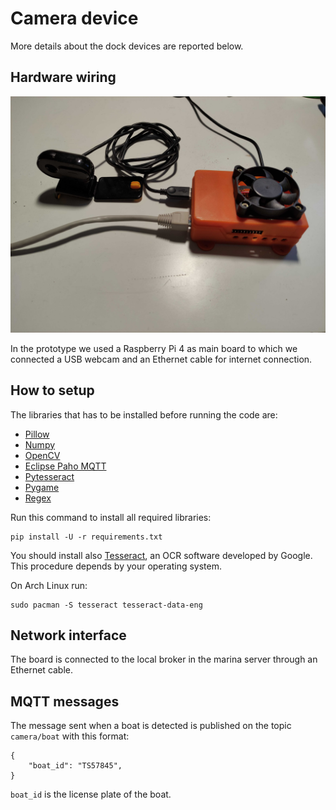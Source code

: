 # Camera device

More details about the dock devices are reported below.

## Hardware wiring

![Hardware camera connection](../../resources/images/rasp_image.jpg)

In the prototype we used a Raspberry Pi 4 as main board to which we connected a USB webcam and an Ethernet cable for internet connection.

## How to setup

The libraries that has to be installed before running the code are:

- [Pillow](https://pypi.org/project/Pillow/)
- [Numpy](https://pypi.org/project/numpy/)
- [OpenCV](https://pypi.org/project/opencv-python/)
- [Eclipse Paho MQTT](https://pypi.org/project/paho-mqtt/)
- [Pytesseract](https://pypi.org/project/pytesseract/)
- [Pygame](https://pypi.org/project/pygame/)
- [Regex](https://pypi.org/project/regex/)

Run this command to install all required libraries:
```
pip install -U -r requirements.txt
```

You should install also [Tesseract](https://github.com/tesseract-ocr/tesseract), an OCR software developed by Google.
This procedure depends by your operating system.

On Arch Linux run:

```
sudo pacman -S tesseract tesseract-data-eng
```

## Network interface

The board is connected to the local broker in the marina server through an Ethernet cable.

## MQTT messages

The message sent when a boat is detected is published on the topic `camera/boat` with this format:

```
{
    "boat_id": "TS57845",
}
```

`boat_id` is the license plate of the boat.